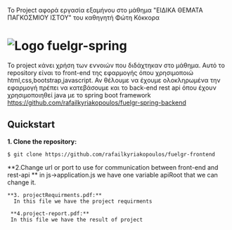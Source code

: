 Το Project αφορά εργασία εξαμήνου στο μάθημα "ΕΙΔΙΚΑ ΘΕΜΑΤΑ ΠΑΓΚΟΣΜΙΟΥ ΙΣΤΟΥ" του καθηγητή Φώτη Κόκκορα


# ![Logo](https://fuelgr.gr/web/img/app_logo/fuelGR-map.png) fuelgr-spring


Το project κάνει χρήση των εννοιών που διδάχτηκαν στο μάθημα.
Αυτό το repository είναι το front-end της εφαρμογής όπου χρησιμοποιώ html,css,bootstrap,javascript. Αν θέλουμε να έχουμε ολοκληρωμένα την εφαρμογή πρέπει να κατεβάσουμε και το back-end rest api όπου έχουν χρησιμοποιηθεί java με το spring boot framework
https://github.com/rafailkyriakopoulos/fuelgr-spring-backend

## Quickstart

**1. Clone the repository:**

```
$ git clone https://github.com/rafailkyriakopoulos/fuelgr-frontend
```


**2.Change url or port to use for communication between front-end and rest-api **
in js->application.js we have one variable apiRoot that we can change it.
```
**3. projectRequirments.pdf:**
  In this file we have the project requirments
  
 **4.project-report.pdf:**
 In this file we have the result of project

